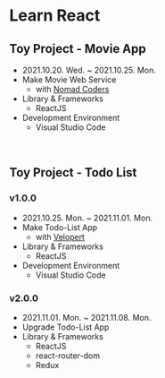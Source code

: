 # Learn React

## Toy Project - Movie App
- 2021.10.20. Wed. ~ 2021.10.25. Mon.
- Make Movie Web Service
    - with [Nomad Coders](https://nomadcoders.co/react-fundamentals)
- Library & Frameworks
    - ReactJS
- Development Environment
    - Visual Studio Code

&nbsp;

## Toy Project - Todo List
### v1.0.0
- 2021.10.25. Mon. ~ 2021.11.01. Mon.
- Make Todo-List App
    - with [Velopert](https://velopert.com/3480)
- Library & Frameworks
    - ReactJS
- Development Environment
    - Visual Studio Code
### v2.0.0
- 2021.11.01. Mon. ~ 2021.11.08. Mon.
- Upgrade Todo-List App
- Library & Frameworks
    - ReactJS
    - react-router-dom
    - Redux
